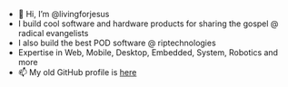 - 👋 Hi, I’m @livingforjesus
- I build cool software and hardware products for sharing the gospel @ radical evangelists
- I also build the best POD software @ riptechnologies
- Expertise in Web, Mobile, Desktop, Embedded, System, Robotics and more
- 📫 My old GitHub profile is [here](https://github.com/psecuresystem)

<!---
livingforjesus/livingforjesus is a ✨ special ✨ repository because its `README.md` (this file) appears on your GitHub profile.
You can click the Preview link to take a look at your changes.
--->
